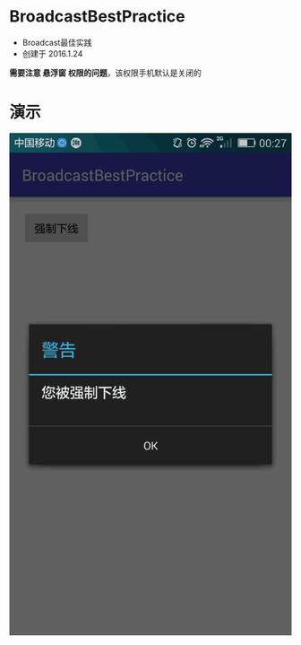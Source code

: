 # BroadcastBestPractice
-  Broadcast最佳实践
 - 创建于 2016.1.24

**需要注意 悬浮窗 权限的问题**，该权限手机默认是关闭的

# 演示

![yanshi](https://github.com/tuionf/BroadcastBestPractice/blob/master/aaa.gif)
